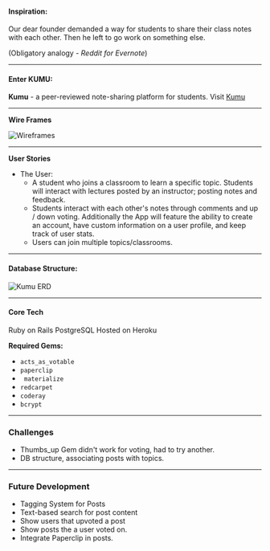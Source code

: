 
#### Inspiration:
Our dear founder demanded a way for students to share their class notes with each other. Then he left to go work on something else.

(Obligatory analogy - *Reddit for Evernote*)

____
#### Enter KUMU:
**Kumu** - a peer-reviewed note-sharing platform for students.
Visit [Kumu](http://kumuapp.herokuapp.com/)
____
**Wire Frames**

![Wireframes](http://i.imgur.com/KXPbFG3.jpg)
___
**User Stories**
* The User:
	* A student who joins a classroom to learn a specific topic. Students will interact with lectures posted by an instructor; posting notes and feedback.
	* Students interact with each other's notes through comments and up / down voting. Additionally the App will feature the ability to create an account, have custom information on a user profile, and keep track of user stats.
	* Users can join multiple topics/classrooms.
___
#### Database Structure:

![Kumu ERD](http://i.imgur.com/xtV36jX.jpg "ERD")

___
#### Core Tech
Ruby on Rails
PostgreSQL
Hosted on Heroku

**Required Gems:**
- `acts_as_votable`
- `paperclip`
- ` materialize`
- `redcarpet`
- `coderay`
- `bcrypt`
___ 
### Challenges
- Thumbs_up Gem didn't work for voting, had to try another.
- DB structure, associating posts with topics.
____
### Future Development

- Tagging System for Posts
- Text-based search for post content
- Show users that upvoted a post
- Show posts the a user voted on.
- Integrate Paperclip in posts.
